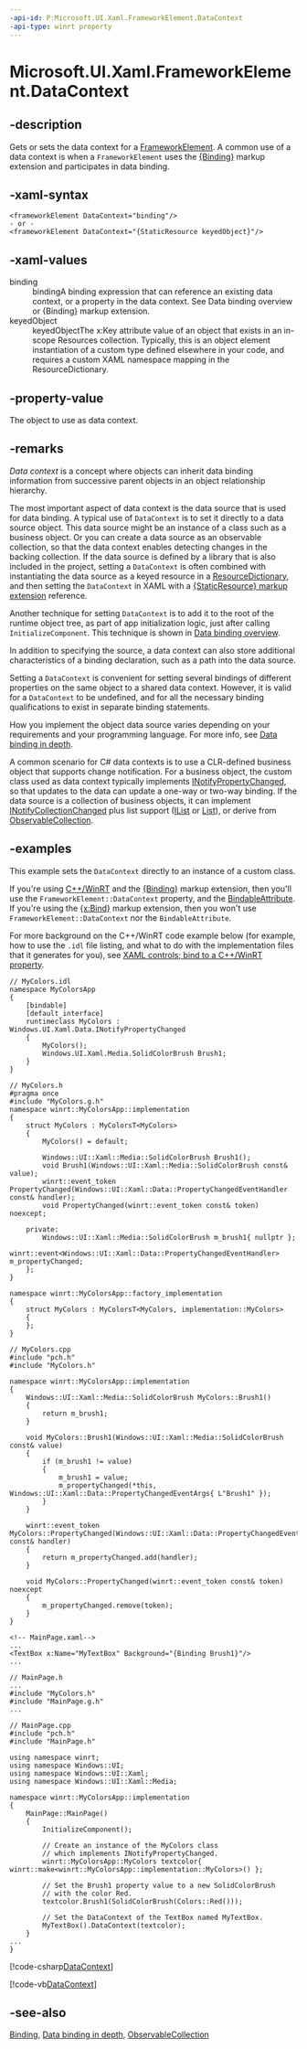 ```yaml
---
-api-id: P:Microsoft.UI.Xaml.FrameworkElement.DataContext
-api-type: winrt property
---
```


<!-- Property syntax
public object DataContext { get;  set; }
-->

# Microsoft.UI.Xaml.FrameworkElement.DataContext

## -description

Gets or sets the data context for a [FrameworkElement](frameworkelement.md). A common use of a data context is when a `FrameworkElement` uses the [{Binding}](/windows/uwp/xaml-platform/binding-markup-extension) markup extension and participates in data binding.

## -xaml-syntax

```xaml
<frameworkElement DataContext="binding"/>
- or -
<frameworkElement DataContext="{StaticResource keyedObject}"/>
```

## -xaml-values
<dl><dt>binding</dt><dd>bindingA binding expression that can reference an existing data context, or a property in the data context. See Data binding overview or {Binding} markup extension.</dd>
<dt>keyedObject</dt><dd>keyedObjectThe x:Key attribute value of an object that exists in an in-scope Resources collection. Typically, this is an object element instantiation of a custom type defined elsewhere in your code, and requires a custom XAML namespace mapping in the ResourceDictionary.</dd>
</dl>

## -property-value

The object to use as data context.

## -remarks

*Data context* is a concept where objects can inherit data binding information from successive parent objects in an object relationship hierarchy.

The most important aspect of data context is the data source that is used for data binding. A typical use of `DataContext` is to set it directly to a data source object. This data source might be an instance of a class such as a business object. Or you can create a data source as an observable collection, so that the data context enables detecting changes in the backing collection. If the data source is defined by a library that is also included in the project, setting a `DataContext` is often combined with instantiating the data source as a keyed resource in a [ResourceDictionary](resourcedictionary.md), and then setting the `DataContext` in XAML with a [{StaticResource} markup extension](/windows/uwp/xaml-platform/staticresource-markup-extension) reference.

Another technique for setting `DataContext` is to add it to the root of the runtime object tree, as part of app initialization logic, just after calling `InitializeComponent`. This technique is shown in [Data binding overview](/windows/uwp/data-binding/data-binding-quickstart).

In addition to specifying the source, a data context can also store additional characteristics of a binding declaration, such as a path into the data source.

Setting a `DataContext` is convenient for setting several bindings of different properties on the same object to a shared data context. However, it is valid for a `DataContext` to be undefined, and for all the necessary binding qualifications to exist in separate binding statements.

How you implement the object data source varies depending on your requirements and your programming language. For more info, see [Data binding in depth](/windows/uwp/data-binding/data-binding-in-depth).

A common scenario for C# data contexts is to use a CLR-defined business object that supports change notification. For a business object, the custom class used as data context typically implements [INotifyPropertyChanged](../microsoft.ui.xaml.data/inotifypropertychanged.md), so that updates to the data can update a one-way or two-way binding. If the data source is a collection of business objects, it can implement [INotifyCollectionChanged](../microsoft.ui.xaml.interop/inotifycollectionchanged.md) plus list support ([IList<T>](/dotnet/api/system.collections.generic.ilist-1?view=dotnet-uwp-10.0&preserve-view=true) or [List<T>](/dotnet/api/system.collections.generic.ilist-1?view=dotnet-uwp-10.0&preserve-view=true)), or derive from [ObservableCollection<T>](/dotnet/api/system.collections.objectmodel.observablecollection-1?view=dotnet-uwp-10.0&preserve-view=true).

## -examples

This example sets the `DataContext` directly to an instance of a custom class.

If you're using [C++/WinRT](/windows/uwp/cpp-and-winrt-apis/intro-to-using-cpp-with-winrt) and the [{Binding}](/windows/uwp/xaml-platform/binding-markup-extension) markup extension, then you'll use the `FrameworkElement::DataContext` property, and the [BindableAttribute](/windows/winui/api/microsoft.ui.xaml.data.bindableattribute). If you're using the [{x:Bind}](/windows/uwp/xaml-platform/x-bind-markup-extension) markup extension, then you won't use `FrameworkElement::DataContext` nor the `BindableAttribute`.

For more background on the C++/WinRT code example below (for example, how to use the `.idl` file listing, and what to do with the implementation files that it generates for you), see [XAML controls; bind to a C++/WinRT property](/windows/uwp/cpp-and-winrt-apis/binding-property).

```cppwinrt
// MyColors.idl
namespace MyColorsApp
{
    [bindable]
    [default_interface]
    runtimeclass MyColors : Windows.UI.Xaml.Data.INotifyPropertyChanged
    {
        MyColors();
        Windows.UI.Xaml.Media.SolidColorBrush Brush1;
    }
}

// MyColors.h
#pragma once
#include "MyColors.g.h"
namespace winrt::MyColorsApp::implementation
{
    struct MyColors : MyColorsT<MyColors>
    {
        MyColors() = default;

        Windows::UI::Xaml::Media::SolidColorBrush Brush1();
        void Brush1(Windows::UI::Xaml::Media::SolidColorBrush const& value);
        winrt::event_token PropertyChanged(Windows::UI::Xaml::Data::PropertyChangedEventHandler const& handler);
        void PropertyChanged(winrt::event_token const& token) noexcept;

    private:
        Windows::UI::Xaml::Media::SolidColorBrush m_brush1{ nullptr };
        winrt::event<Windows::UI::Xaml::Data::PropertyChangedEventHandler> m_propertyChanged;
    };
}

namespace winrt::MyColorsApp::factory_implementation
{
    struct MyColors : MyColorsT<MyColors, implementation::MyColors>
    {
    };
}

// MyColors.cpp
#include "pch.h"
#include "MyColors.h"

namespace winrt::MyColorsApp::implementation
{
    Windows::UI::Xaml::Media::SolidColorBrush MyColors::Brush1()
    {
        return m_brush1;
    }

    void MyColors::Brush1(Windows::UI::Xaml::Media::SolidColorBrush const& value)
    {
        if (m_brush1 != value)
        {
            m_brush1 = value;
            m_propertyChanged(*this, Windows::UI::Xaml::Data::PropertyChangedEventArgs{ L"Brush1" });
        }
    }

    winrt::event_token MyColors::PropertyChanged(Windows::UI::Xaml::Data::PropertyChangedEventHandler const& handler)
    {
        return m_propertyChanged.add(handler);
    }

    void MyColors::PropertyChanged(winrt::event_token const& token) noexcept
    {
        m_propertyChanged.remove(token);
    }
}

<!-- MainPage.xaml-->
...
<TextBox x:Name="MyTextBox" Background="{Binding Brush1}"/>
...

// MainPage.h
...
#include "MyColors.h"
#include "MainPage.g.h"
...

// MainPage.cpp
#include "pch.h"
#include "MainPage.h"

using namespace winrt;
using namespace Windows::UI;
using namespace Windows::UI::Xaml;
using namespace Windows::UI::Xaml::Media;

namespace winrt::MyColorsApp::implementation
{
    MainPage::MainPage()
    {
        InitializeComponent();

        // Create an instance of the MyColors class
        // which implements INotifyPropertyChanged.
        winrt::MyColorsApp::MyColors textcolor{ winrt::make<winrt::MyColorsApp::implementation::MyColors>() };

        // Set the Brush1 property value to a new SolidColorBrush
        // with the color Red.
        textcolor.Brush1(SolidColorBrush(Colors::Red()));

        // Set the DataContext of the TextBox named MyTextBox.
        MyTextBox().DataContext(textcolor);
    }
...
}
```

[!code-csharp[DataContext](../microsoft.ui.xaml.controls.primitives/code/Binding_Simple/csharp/Page.xaml.cs#SnippetDataContext)]

[!code-vb[DataContext](../microsoft.ui.xaml.controls.primitives/code/Binding_Simple/vbnet/BlankPage.xaml.vb#SnippetDataContext)]

## -see-also

[Binding](../microsoft.ui.xaml.data/binding.md), [Data binding in depth](/windows/uwp/data-binding/data-binding-in-depth), [ObservableCollection<T>](/dotnet/api/system.collections.objectmodel.observablecollection-1?view=dotnet-uwp-10.0&preserve-view=true)
